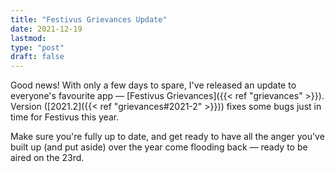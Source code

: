 ```yaml
---
title: "Festivus Grievances Update"
date: 2021-12-19
lastmod: 
type: "post"
draft: false
---
```


Good news! With only a few days to spare, I've released an update to everyone's favourite app — [Festivus Grievances]({{< ref "grievances" >}}). Version ([2021.2]({{< ref "grievances#2021-2" >}})) fixes some bugs just in time for Festivus this year.

Make sure you're fully up to date, and get ready to have all the anger you've built up (and put aside) over the year come flooding back — ready to be aired on the 23rd.